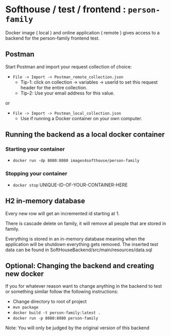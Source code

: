 # Softhouse / test / frontend : `person-family`
Docker image ( local ) and online application ( remote ) gives access to a backend for the person-family frontend test.


## Postman
Start Postman and import your request collection of choice:

* `File -> Import -> Postman_remote_collection.json`  
   * Tip-1: click on collection -> variables -> userId to set this request header for the entire collection.  
   * Tip-2: Use your email address for this value.  
  
or  
  
* `File -> Import -> Postman_local_collection.json`  
   * Use if running a Docker container on your own computer.   


## Running the backend as a local docker container

### Starting your container
* `docker run -dp 8080:8080 images4softhouse/person-family`

### Stopping your container
* `docker stop` UNIQUE-ID-OF-YOUR-CONTAINER-HERE   

## H2 in-memory database

Every new row will get an incremented id starting at 1.

There is cascade delete on family, it will remove all people that are stored in family.

Everything is stored in an in-memory database meaning when the application will be shutdown everything gets removed.
The inserted test data can be found in SoftHouseBackend/src/main/resources/data.sql   

## Optional: Changing the backend and creating new docker

If you for whatever reason want to change anything in the backend to test or something similar follow the following instructions:

* Change directory to root of project
* `mvn package`
* `docker build -t person-family:latest .`
* `docker run -p 8080:8080 person-family`

Note: You will only be judged by the original version of this backend
